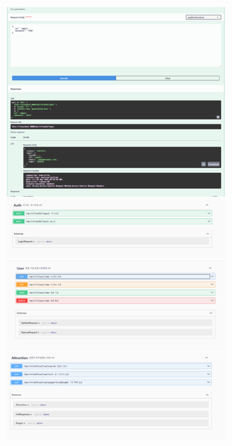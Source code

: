 ![alt text](img/img1.png) 
![alt text](img/img2.png)
 ![alt text](img/img3.png) 
 ![alt text](img/img4.png)